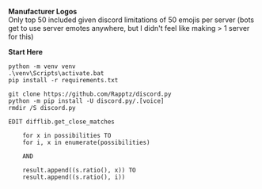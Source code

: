 **Manufacturer Logos**  
Only top 50 included given discord limitations of 50 emojis per server (bots get to use server emotes anywhere, but I didn't feel like making > 1 server for this)

**Start Here**
```
python -m venv venv  
.\venv\Scripts\activate.bat  
pip install -r requirements.txt

git clone https://github.com/Rapptz/discord.py  
python -m pip install -U discord.py/.[voice]
rmdir /S discord.py
```
 
```
EDIT difflib.get_close_matches
 
    for x in possibilities TO 
    for i, x in enumerate(possibilities)
    
    AND
    
    result.append((s.ratio(), x)) TO
    result.append((s.ratio(), i))
```  